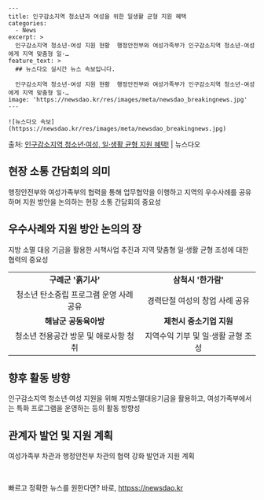     ---
    title: 인구감소지역 청소년과 여성을 위한 일생활 균형 지원 혜택
    categories:
      - News
    excerpt: >
      인구감소지역 청소년·여성 지원 현황  행정안전부와 여성가족부가 인구감소지역 청소년·여성에게 지역 맞춤형 일·…
    feature_text: >
      ## 뉴스다오 실시간 뉴스 속보입니다.
    
      인구감소지역 청소년·여성 지원 현황  행정안전부와 여성가족부가 인구감소지역 청소년·여성에게 지역 맞춤형 일·…
    image: 'https://newsdao.kr/res/images/meta/newsdao_breakingnews.jpg'
    ---
    
    ![뉴스다오 속보](httpss://newsdao.kr/res/images/meta/newsdao_breakingnews.jpg)

<p>출처: <a href="httpss://newsdao.kr/4641" rel="dofollow">인구감소지역 청소년·여성, 일·생활 균형 지원 혜택!</a> | 뉴스다오</p>

<h2 data-ke-size="size26">현장 소통 간담회의 의미</h2>
<p data-ke-size="size16">행정안전부와 여성가족부의 협력을 통해 업무협약을 이행하고 지역의 우수사례를 공유하며 지원 방안을 논의하는 현장 소통 간담회의 중요성</p>

<h2 data-ke-size="size26">우수사례와 지원 방안 논의의 장</h2>
<p data-ke-size="size16">지방 소멸 대응 기금을 활용한 시책사업 추진과 지역 맞춤형 일·생활 균형 조성에 대한 협력의 중요성</p>

<table>
  <tr>
    <td style="text-align: center; height: 17px;"><b>구례군 '흙기사'</b></td>
    <td style="text-align: center; height: 17px;"><b>삼척시 '한가람'</b></td>
  </tr>
  <tr>
    <td style="text-align: center; height: 17px;">청소년 탄소중립 프로그램 운영 사례 공유</td>
    <td style="text-align: center; height: 17px;">경력단절 여성의 창업 사례 공유</td>
  </tr>
  <tr>
    <td style="text-align: center; height: 17px;"><b>해남군 공동육아방</b></td>
    <td style="text-align: center; height: 17px;"><b>제천시 중소기업 지원</b></td>
  </tr>
  <tr>
    <td style="text-align: center; height: 17px;">청소년 전용공간 방문 및 애로사항 청취</td>
    <td style="text-align: center; height: 17px;">지역수익 기부 및 일·생활 균형 조성</td>
  </tr>
</table>

<h2 data-ke-size="size26">향후 활동 방향</h2>
<p data-ke-size="size16">인구감소지역 청소년·여성 지원을 위해 지방소멸대응기금을 활용하고, 여성가족부에서는 특화 프로그램을 운영하는 등의 활동 방향성</p>

<h2 data-ke-size="size26">관계자 발언 및 지원 계획</h2>
<p data-ke-size="size16">여성가족부 차관과 행정안전부 차관의 협력 강화 발언과 지원 계획</p>

<p data-ke-size="size16">&nbsp;</p> 

빠르고 정확한 뉴스를 원한다면? 바로, <a href="httpss://newsdao.kr" rel="dofollow">httpss://newsdao.kr</a>


    